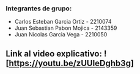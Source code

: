 ### Integrantes de grupo:
- Carlos Esteban Garcia Ortiz - 2210074
- Juan Sebastian Pabon Mojica - 2143359
- Juan Nicolas Garcia Vega - 2210050

## Link al video explicativo: ![https://youtu.be/zUUIeDghb3g]
